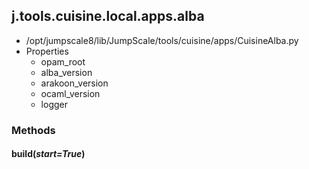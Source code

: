 <!-- toc -->
## j.tools.cuisine.local.apps.alba

- /opt/jumpscale8/lib/JumpScale/tools/cuisine/apps/CuisineAlba.py
- Properties
    - opam_root
    - alba_version
    - arakoon_version
    - ocaml_version
    - logger

### Methods

#### build(*start=True*) 


